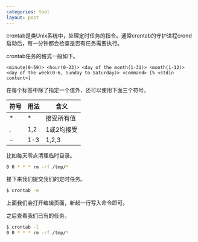 ```yaml
---
categories: tool
layout: post
---
```


crontab是类Unix系统中，处理定时任务的指令。通常crontab的守护进程crond启动后，每一分钟都会检查是否有任务需要执行。

crontab任务的格式一般如下。

```cron
<minute(0-59)> <hour(0-23)> <day of the month(1-31)> <month(1-12)> <day of the week(0-6, Sunday to Saturday)> <command> [% <stdin content>]
```

在每个标签中除了指定一个值外，还可以使用下面三个符号。

| 符号 | 用法 | 含义       |
| ---- | ---- | ---------- |
| *    | *    | 接受所有值 |
| ,    | 1,2  | 1或2均接受 |
| -    | 1-3  | 1,2,3      |

比如每天零点清理临时目录。

```sh
0 0 * * * rm -rf /tmp/*
```

接下来我们提交我们的定时任务。

```sh
$ crontab -e
```

上面我们会打开编辑页面，新起一行写入命令即可。

之后查看我们已有的任务。

```sh
$ crontab -l
0 0 * * * rm -rf /tmp/*
```

